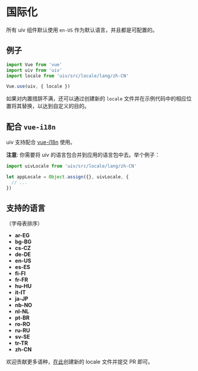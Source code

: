 # 国际化

所有 uiv 组件默认使用 `en-US` 作为默认语言，并且都是可配置的。

## 例子

```javascript
import Vue from 'vue'
import uiv from 'uiv'
import locale from 'uiv/src/locale/lang/zh-CN'

Vue.use(uiv, { locale })
```

如果对内置措辞不满，还可以通过创建新的 `locale` 文件并在示例代码中的相应位置将其替换，以达到自定义的目的。

## 配合 `vue-i18n`

uiv 支持配合 [vue-i18n](https://github.com/kazupon/vue-i18n) 使用。

**注意**: 你需要将 uiv 的语言包合并到应用的语言包中去。举个例子：

```javascript
import uivLocale from 'uiv/src/locale/lang/zh-CN'

let appLocale = Object.assign({}, uivLocale, {
  // ...
})
```

## 支持的语言

（字母表排序）

* **ar-EG**
* **bg-BG**
* **cs-CZ**
* **de-DE**
* **en-US**
* **es-ES**
* **fi-FI**
* **fr-FR**
* **hu-HU**
* **it-IT**
* **ja-JP**
* **nb-NO**
* **nl-NL**
* **pt-BR**
* **ro-RO**
* **ru-RU**
* **sv-SE**
* **tr-TR**
* **zh-CN**

欢迎贡献更多语种，[在此](https://github.com/wxsms/uiv/blob/dev/src/locale/lang)创建新的 locale 文件并提交 PR 即可。
